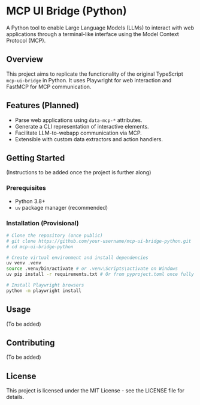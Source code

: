 # MCP UI Bridge (Python)

A Python tool to enable Large Language Models (LLMs) to interact with web applications through a terminal-like interface using the Model Context Protocol (MCP).

## Overview

This project aims to replicate the functionality of the original TypeScript `mcp-ui-bridge` in Python. It uses Playwright for web interaction and FastMCP for MCP communication.

## Features (Planned)

- Parse web applications using `data-mcp-*` attributes.
- Generate a CLI representation of interactive elements.
- Facilitate LLM-to-webapp communication via MCP.
- Extensible with custom data extractors and action handlers.

## Getting Started

(Instructions to be added once the project is further along)

### Prerequisites

- Python 3.8+
- `uv` package manager (recommended)

### Installation (Provisional)

```bash
# Clone the repository (once public)
# git clone https://github.com/your-username/mcp-ui-bridge-python.git
# cd mcp-ui-bridge-python

# Create virtual environment and install dependencies
uv venv .venv
source .venv/bin/activate # or .venv\Scripts\activate on Windows
uv pip install -r requirements.txt # Or from pyproject.toml once fully configured

# Install Playwright browsers
python -m playwright install
```

## Usage

(To be added)

## Contributing

(To be added)

## License

This project is licensed under the MIT License - see the LICENSE file for details.
